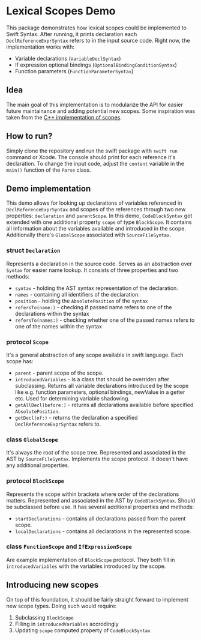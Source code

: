 # Lexical Scopes Demo
This package demonstrates how lexical scopes could be implemented to Swift Syntax. After running, it prints declaration each `DeclReferenceExprSyntax` refers to in the input source code.
Right now, the implementation works with:
- Variable declarations (`VariableDeclSyntax`)
- If expression optional bindings (`OptionalBindingConditionSyntax`)
- Function parameters (`FunctionParameterSyntax`)

## Idea
The main goal of this implementation is to modularize the API for easier future maintainance and adding potential new scopes. Some inspiration was taken from the [C++ implementation of scopes](https://github.com/apple/swift/blob/main/include/swift/AST/ASTScope.h).

## How to run?
Simply clone the repository and run the swift package with `swift run` command or Xcode. The console should print for each reference it's declaration. To change the input code, adjust the `content` variable in the `main()` function of the `Parse` class.

## Demo implementation
This demo allows for looking up declarations of variables referenced in `DeclReferenceExprSyntax` and scopes of the references through two new properties: `declaration` and `parentScope`. In this demo, `CodeBlockSyntax` got extended with one additional property `scope` of type `BlockScope`. It contains all information about the variables available and introduced in the scope. Additionally there's `GlobalScope` associated with `SourceFileSyntax`.

### struct `Declaration`
Represents a declaration in the source code. Serves as an abstraction over `Syntax` for easier name lookup. It consists of three properties and two methods:
- `syntax` - holding the AST syntax representation of the declaration.
- `names` - containing all identifiers of the declaration.
- `position` - holding the `AbsolutePosition` of the `syntax`
- `refersTo(name:)` - checking if passed name refers to one of the declarations within the syntax
- `refersTo(names:)` - checking whether one of the passed names refers to one of the names within the syntax 

### protocol `Scope`
It's a general abstraction of any scope available in swift language. Each scope has:
- `parent` - parent scope of the scope.
- `introducedVariables` - is a class that should be overriden after subclassing. Returns all variable declarations introduced by the scope like e.g. function parameters, optional bindings, newValue in a getter etc. Used for determining variable shadowing.
- `getAllDecl(before:)` - returns all declarations available before specified `AbsolutePosition`.
- `getDecl(of:)` - returns the declaration a specified `DeclReferenceExprSyntax` refers to.

### class `GlobalScope`
It's always the root of the scope tree. Represented and associated in the AST by `SourceFileSyntax`. Implements the scope protocol. It doesn't have any additional properties.

### protocol `BlockScope`
Represents the scope within brackets where order of the declarations matters. Represented and associated in the AST by `CodeBlockSyntax`. Should be subclassed before use. It has several additional properties and methods:
- `startDeclarations` - contains all declarations passed from the parent scope.
- `localDeclarations` - contains all declarations in the represented scope.

### class `FunctionScope` and `IfExpressionScope`
Are example implementation of `BlockScope` protocol. They both fill in `introducedVariables` with the variables introduced by the scope.

## Introducing new scopes
On top of this foundation, it should be fairly straight forward to implement new scope types. Doing such would require:
1. Subclassing `BlockScope`
2. Filling in `introducedVariables` accrodingly
3. Updating `scope` computed property of `CodeBlockSyntax`
